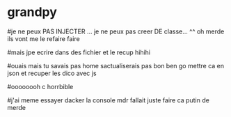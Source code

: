# grandpy

#je ne peux PAS INJECTER ... je ne peux pas creer DE classe... ^^ oh merde ils vont me le refaire faire

#mais jpe ecrire dans des fichier et le recup hihihi

#ouais mais tu savais pas home sactualiserais pas bon ben go mettre ca en json et recuper les dico avec js

#oooooooh c horrbible 

#j'ai meme essayer dacker la console mdr fallait juste faire ca putin de merde
